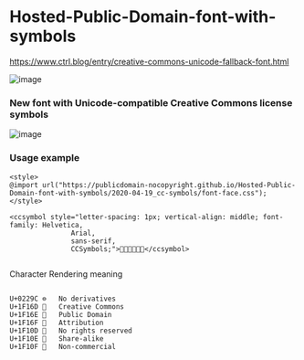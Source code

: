 # Hosted-Public-Domain-font-with-symbols
https://www.ctrl.blog/entry/creative-commons-unicode-fallback-font.html

![image](https://user-images.githubusercontent.com/127976898/226693705-a99fbda7-e256-42b2-8010-7fc904ccb9af.png)
### New font with Unicode-compatible Creative Commons license symbols
![image](https://user-images.githubusercontent.com/127976898/226693873-9145dd9d-9718-43b2-a66c-509f5364f977.png)

### Usage example

```
<style>
@import url("https://publicdomain-nocopyright.github.io/Hosted-Public-Domain-font-with-symbols/2020-04-19_cc-symbols/font-face.css");
</style>

<ccsymbol style="letter-spacing: 1px; vertical-align: middle; font-family: Helvetica,
               Arial,
               sans-serif,
               CCSymbols;">🅭🅮🅯🄍🄎🄏</ccsymbol>


```
Character	Rendering meaning

```

U+0229C	⊜	No derivatives
U+1F16D	🅭	Creative Commons
U+1F16E	🅮	Public Domain
U+1F16F	🅯	Attribution
U+1F10D	🄍	No rights reserved
U+1F10E	🄎	Share-alike
U+1F10F	🄏	Non-commercial

```
